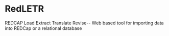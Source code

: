 RedLETR
=======

REDCAP Load Extract Translate Revise-- Web based tool for importing data into REDCap or a relational database 